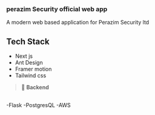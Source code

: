 ### perazim Security official web app

A modern web based application for Perazim Security ltd

## Tech Stack
- Next js
- Ant Design
- Framer motion
- Tailwind css
> :memo: **Backend**

##
-Flask
-PostgresQL
-AWS


